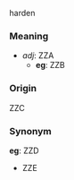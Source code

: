 harden
### Meaning
+ _adj_: ZZA
    + __eg__: ZZB

### Origin

ZZC

### Synonym

__eg__: ZZD

+ ZZE


